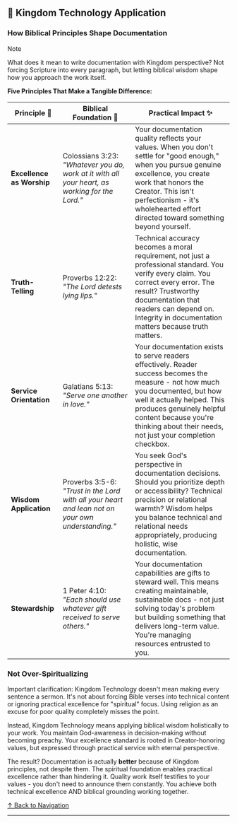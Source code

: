 ## 🌟 Kingdom Technology Application

### How Biblical Principles Shape Documentation

> [!NOTE]
> What does it mean to write documentation with Kingdom perspective? Not forcing Scripture into every paragraph, but letting biblical wisdom shape how you approach the work itself.

**Five Principles That Make a Tangible Difference:**

| **Principle** 🎯           | **Biblical Foundation** 📖                                                                         | **Practical Impact** ✨                                                                                                                                                                                                                                                           |
| ------------------------- | ------------------------------------------------------------------------------------------------- | -------------------------------------------------------------------------------------------------------------------------------------------------------------------------------------------------------------------------------------------------------------------------------- |
| **Excellence as Worship** | Colossians 3:23: *"Whatever you do, work at it with all your heart, as working for the Lord."*    | Your documentation quality reflects your values. When you don't settle for "good enough," when you pursue genuine excellence, you create work that honors the Creator. This isn't perfectionism - it's wholehearted effort directed toward something beyond yourself.            |
| **Truth-Telling**         | Proverbs 12:22: *"The Lord detests lying lips."*                                                  | Technical accuracy becomes a moral requirement, not just a professional standard. You verify every claim. You correct every error. The result? Trustworthy documentation that readers can depend on. Integrity in documentation matters because truth matters.                   |
| **Service Orientation**   | Galatians 5:13: *"Serve one another in love."*                                                    | Your documentation exists to serve readers effectively. Reader success becomes the measure - not how much you documented, but how well it actually helped. This produces genuinely helpful content because you're thinking about their needs, not just your completion checkbox. |
| **Wisdom Application**    | Proverbs 3:5-6: *"Trust in the Lord with all your heart and lean not on your own understanding."* | You seek God's perspective in documentation decisions. Should you prioritize depth or accessibility? Technical precision or relational warmth? Wisdom helps you balance technical and relational needs appropriately, producing holistic, wise documentation.                    |
| **Stewardship**           | 1 Peter 4:10: *"Each should use whatever gift received to serve others."*                         | Your documentation capabilities are gifts to steward well. This means creating maintainable, sustainable docs - not just solving today's problem but building something that delivers long-term value. You're managing resources entrusted to you.                               |

### Not Over-Spiritualizing

Important clarification: Kingdom Technology doesn't mean making every sentence a sermon. It's not about forcing Bible verses into technical content or ignoring practical excellence for "spiritual" focus. Using religion as an excuse for poor quality completely misses the point.

Instead, Kingdom Technology means applying biblical wisdom holistically to your work. You maintain God-awareness in decision-making without becoming preachy. Your excellence standard is rooted in Creator-honoring values, but expressed through practical service with eternal perspective.

The result? Documentation is actually **better** because of Kingdom principles, not despite them. The spiritual foundation enables practical excellence rather than hindering it. Quality work itself testifies to your values - you don't need to announce them constantly. You achieve both technical excellence AND biblical grounding working together.

[↑ Back to Navigation](#-navigation---choose-your-path)

---

